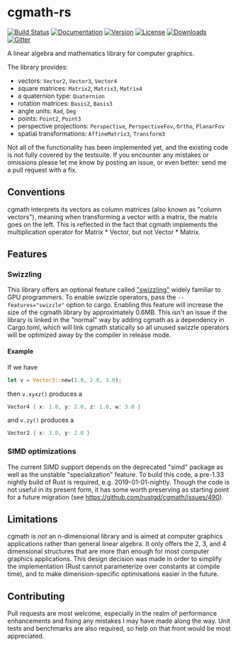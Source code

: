 # cgmath-rs

[![Build Status](https://github.com/rustgd/cgmath/workflows/tests/badge.svg)](https://github.com/rustgd/cgmath/actions)
[![Documentation](https://docs.rs/cgmath/badge.svg)](https://docs.rs/cgmath)
[![Version](https://img.shields.io/crates/v/cgmath.svg)](https://crates.io/crates/cgmath)
[![License](https://img.shields.io/crates/l/cgmath.svg)](https://github.com/rustgd/cgmath/blob/master/LICENSE)
[![Downloads](https://img.shields.io/crates/d/cgmath.svg)](https://crates.io/crates/cgmath)
[![Gitter](https://badges.gitter.im/brendanzab/cgmath.svg)](https://gitter.im/brendanzab/cgmath)

A linear algebra and mathematics library for computer graphics.

The library provides:

- vectors: `Vector2`, `Vector3`, `Vector4`
- square matrices: `Matrix2`, `Matrix3`, `Matrix4`
- a quaternion type: `Quaternion`
- rotation matrices: `Basis2`, `Basis3`
- angle units: `Rad`, `Deg`
- points: `Point2`, `Point3`
- perspective projections: `Perspective`, `PerspectiveFov`, `Ortho`, `PlanarFov`
- spatial transformations: `AffineMatrix3`, `Transform3`

Not all of the functionality has been implemented yet, and the existing code
is not fully covered by the testsuite. If you encounter any mistakes or
omissions please let me know by posting an issue, or even better: send me a
pull request with a fix.

## Conventions

cgmath interprets its vectors as column matrices (also known as "column
vectors"), meaning when transforming a vector with a matrix, the matrix goes
on the left. This is reflected in the fact that cgmath implements the
multiplication operator for Matrix * Vector, but not Vector * Matrix.

## Features

### Swizzling
This library offers an optional feature called
["swizzling"](https://en.wikipedia.org/wiki/Swizzling_(computer_graphics))
widely familiar to GPU programmers. To enable swizzle operators, pass the
`--features="swizzle"` option to cargo. Enabling this feature will increase
the size of the cgmath library by approximately 0.6MB. This isn't an
issue if the library is linked in the "normal" way by adding cgmath as a
dependency in Cargo.toml, which will link cgmath statically so all unused
swizzle operators will be optimized away by the compiler in release mode.

#### Example
If we have
```rust
let v = Vector3::new(1.0, 2.0, 3.0);
```
then `v.xyxz()` produces a
```rust
Vector4 { x: 1.0, y: 2.0, z: 1.0, w: 3.0 }
```
and `v.zy()` produces a
```rust
Vector2 { x: 3.0, y: 2.0 }
```
### SIMD optimizations

The current SIMD support depends on the deprecated "simd" package as well
as the unstable "specialization" feature. To build this code, a pre-1.33 nightly
build of Rust is required, e.g. 2019-01-01-nightly. Though the code is not
useful in its present form, it has some worth preserving as starting point
for a future migration (see https://github.com/rustgd/cgmath/issues/490).

## Limitations

cgmath is _not_ an n-dimensional library and is aimed at computer graphics
applications rather than general linear algebra. It only offers the 2, 3, and
4 dimensional structures that are more than enough for most computer graphics
applications. This design decision was made in order to simplify the
implementation (Rust cannot parameterize over constants at compile time), and to
make dimension-specific optimisations easier in the future.

## Contributing

Pull requests are most welcome, especially in the realm of performance
enhancements and fixing any mistakes I may have made along the way. Unit tests
and benchmarks are also required, so help on that front would be most
appreciated.
